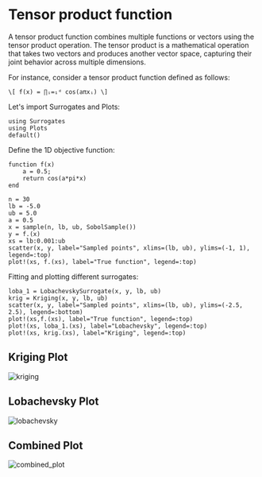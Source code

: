 # Tensor product function
A tensor product function combines multiple functions or vectors using the tensor product operation. The tensor product is a mathematical operation that takes two vectors and produces another vector space, capturing their joint behavior across multiple dimensions.

For instance, consider a tensor product function defined as follows:

```\[ f(x) = ∏ᵢ=₁ᵈ cos(aπxᵢ) \]```

Let's import Surrogates and Plots:
```@example tensor
using Surrogates
using Plots
default()
```

Define the 1D objective function:
```@example tensor
function f(x)
    a = 0.5;
    return cos(a*pi*x)
end
```

```@example tensor
n = 30
lb = -5.0
ub = 5.0
a = 0.5
x = sample(n, lb, ub, SobolSample())
y = f.(x)
xs = lb:0.001:ub
scatter(x, y, label="Sampled points", xlims=(lb, ub), ylims=(-1, 1), legend=:top)
plot!(xs, f.(xs), label="True function", legend=:top)
```

Fitting and plotting different surrogates:
```@example tensor
loba_1 = LobachevskySurrogate(x, y, lb, ub)
krig = Kriging(x, y, lb, ub)
scatter(x, y, label="Sampled points", xlims=(lb, ub), ylims=(-2.5, 2.5), legend=:bottom)
plot!(xs,f.(xs), label="True function", legend=:top)
plot!(xs, loba_1.(xs), label="Lobachevsky", legend=:top)
plot!(xs, krig.(xs), label="Kriging", legend=:top)
```

## Kriging Plot

![kriging](https://github.com/Spinachboul/Surrogates.jl/assets/105979087/bf6e2c3d-21e0-46d2-9af4-98ec38e6c462)

## Lobachevsky Plot

![lobachevsky](https://github.com/Spinachboul/Surrogates.jl/assets/105979087/743c2f4c-14b5-4c90-89dd-1a57a53a81dd)

## Combined Plot

![combined_plot](https://github.com/Spinachboul/Surrogates.jl/assets/105979087/c325ee43-2bb9-4876-9a95-4e902113f2b6)
